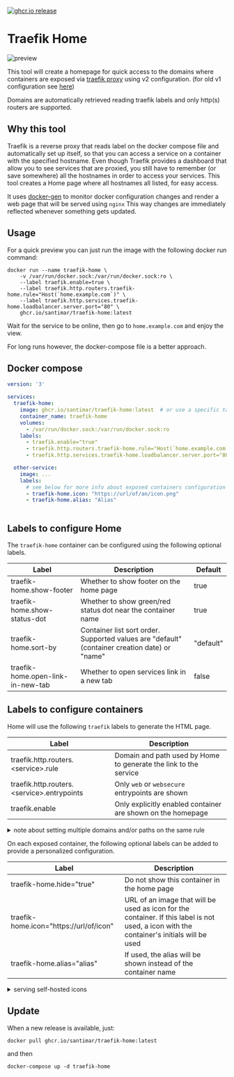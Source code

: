 [![ghcr.io release](https://img.shields.io/github/v/release/santimar/traefik-home?label=latest%20version&style=for-the-badge)](https://github.com/santimar/traefik-home/pkgs/container/traefik-home/versions)

# Traefik Home
![preview](/doc/preview.jpg)

This tool will create a homepage for quick access to the domains where containers are exposed via [traefik proxy](https://traefik.io/traefik/) using v2 configuration. (for old v1 configuration see [here](https://github.com/lobre/traefik-home))

Domains are automatically retrieved reading traefik labels and only http(s) routers are supported.

## Why this tool

Traefik is a reverse proxy that reads label on the docker compose file and automatically set up itself, so that you can access a service on a container with the specified hostname.
Even though Traefik provides a dashboard that allow you to see services that are proxied, you still have to remember (or save somewhere) all the hostnames in order to access your services.
This tool creates a Home page where all hostnames all listed, for easy access.

It uses [docker-gen](https://github.com/jwilder/docker-gen) to monitor docker configuration changes and render a web page that will be served using `nginx`
This way changes are immediately reflected whenever something gets updated.

## Usage

For a quick preview you can just run the image with the following docker run command:

```
docker run --name traefik-home \
    -v /var/run/docker.sock:/var/run/docker.sock:ro \
    --label traefik.enable=true \
    --label traefik.http.routers.traefik-home.rule="Host(`home.example.com`)" \
    --label traefik.http.services.traefik-home.loadbalancer.server.port="80" \
    ghcr.io/santimar/traefik-home:latest
```

Wait for the service to be online, then go to `home.example.com` and enjoy the view.

For long runs however, the docker-compose file is a better approach.

## Docker compose
```yaml
version: '3'

services:
  traefik-home:
    image: ghcr.io/santimar/traefik-home:latest  # or use a specific tag version
    container_name: traefik-home
    volumes:
      - /var/run/docker.sock:/var/run/docker.sock:ro
    labels:
      - traefik.enable="true"
      - traefik.http.routers.traefik-home.rule="Host(`home.example.com`)"
      - traefik.http.services.traefik-home.loadbalancer.server.port="80"

  other-service:
    image: ...
    labels:
      # see below for more info about exposed containers configuration
      - traefik-home.icon: "https://url/of/an/icon.png"
      - traefik-home.alias: "Alias"
    
```

## Labels to configure Home

The `traefik-home` container can be configured using the following optional labels.

| Label  | Description | Default
| --- | --- | --- |
| traefik-home.show-footer | Whether to show footer on the home page | true |
| traefik-home.show-status-dot | Whether to show green/red status dot near the container name | true |
| traefik-home.sort-by | Container list sort order. Supported values are "default" (container creation date) or "name" | "default" |
| traefik-home.open-link-in-new-tab | Whether to open services link in a new tab | false |

## Labels to configure containers

Home will use the following `traefik` labels to generate the HTML page.

| Label  | Description |
| --- | --- |
| traefik.http.routers.\<service\>.rule | Domain and path used by Home to generate the link to the service |
| traefik.http.routers.\<service\>.entrypoints | Only `web` or `websecure` entrypoints are shown |
| traefik.enable | Only explicitly enabled container are shown on the homepage |

<details>
<summary>note about setting multiple domains and/or paths on the same rule</summary>

---
Traefik allows you to set multiple domains and path on the same rule like 
```
Host(`example.org`) && PathPrefix(`/path`) || Host(`domain.com`) && Path(`/path`)
```
However Traefik-Home will only use the first `Host` and `Path/PathPrefix` found within the rule.

In this example, the app will be available at `example.org/path`, ignoring the other domain.

Also, keep in mind that using a rule like 
```
Host(`example.org`) || Host(`domain.com`) && PathPrefix(`/path`)
```
will create a link to `example.org/path`.

In a situation like this, you just have to rewrite the rule like 
```
Host(`example.org`) && PathPrefix(`/`) || Host(`domain.com`) && PathPrefix(`/path`)
```
or like 
```
Host(`domain.com`) && PathPrefix(`/path`) || Host(`example.org`)
```
---
</details>

On each exposed container, the following optional labels can be added to provide a personalized configuration.

| Label  | Description |
| --- | --- |
| traefik-home.hide="true" | Do not show this container in the home page |
| traefik-home.icon="https://url/of/icon"  | URL of an image that will be used as icon for the container. If this label is not used, a icon with the container's initials will be used |
| traefik-home.alias="alias"  | If used, the alias will be shown instead of the container name |

<details>
<summary>serving self-hosted icons</summary>

`traefik-home.icon` must be an URL, but since `traefik-home` runs on `nginx`, we can take advandage of it and serve self-hosted icons as well.

You will need to mount icon file(s) to `/usr/share/nginx/html/icons/` folder on `traefik-home` container like:

```yaml
traefik-home:
   image: ghcr.io/santimar/traefik-home:latest
   volumes:
       - /var/run/docker.sock:/var/run/docker.sock:ro
       - "/path/to/your/icon.svg:/usr/share/nginx/html/icons/my-icon.svg:ro"
   labels:
       - "traefik.enable=true"
       - "traefik.http.routers.traefik-home.rule=Host(`dashboard.localhost`)"
 ```

And then reference it in other container labels like so:
```yaml
   - "traefik-home.icon=http://dashboard.localhost/icons/my-icon.svg"
```
</details>

## Update

When a new release is available, just:
```
docker pull ghcr.io/santimar/traefik-home:latest
```

and then 

```
docker-compose up -d traefik-home 
```
